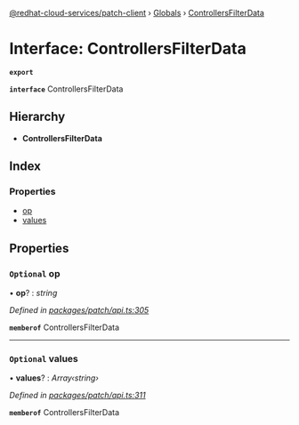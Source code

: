 [@redhat-cloud-services/patch-client](../README.md) › [Globals](../globals.md) › [ControllersFilterData](controllersfilterdata.md)

# Interface: ControllersFilterData

**`export`** 

**`interface`** ControllersFilterData

## Hierarchy

* **ControllersFilterData**

## Index

### Properties

* [op](controllersfilterdata.md#optional-op)
* [values](controllersfilterdata.md#optional-values)

## Properties

### `Optional` op

• **op**? : *string*

*Defined in [packages/patch/api.ts:305](https://github.com/RedHatInsights/javascript-clients/blob/b0e959d/packages/patch/api.ts#L305)*

**`memberof`** ControllersFilterData

___

### `Optional` values

• **values**? : *Array‹string›*

*Defined in [packages/patch/api.ts:311](https://github.com/RedHatInsights/javascript-clients/blob/b0e959d/packages/patch/api.ts#L311)*

**`memberof`** ControllersFilterData
